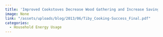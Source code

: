 ```yaml
---
title: 'Improved Cookstoves Decrease Wood Gathering and Increase Savings Rates'
image: None
link: "/assets/uploads/blog/2013/06/Tiby_Cooking-Success_Final.pdf"
categories:
  - Household Energy Usage
---
```

